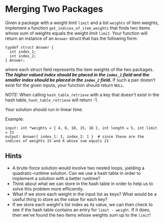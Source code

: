 # Merging Two Packages

Given a package with a weight limit `limit` and a list `weights` of item weights, implement a function `get_indices_of_item_weights` that finds two items whose sum of weights equals the weight limit `limit`. Your function will return an instance of an `Answer` struct that has the following form:
```
typdef struct Answer {
  int index_1;
  int index_2;
} Answer;
```
where each struct field represents the item weights of the two packages. _**The higher valued index should be placed in the `index_1` field and the smaller index should be placed in the `index_2` field.**_ If such a pair doesn’t exist for the given inputs, your function should return `NULL`.

_NOTE:_ When calling `hash_table_retrieve` with a key that doesn't exist in the hash table, `hash_table_retrieve` will return -1. 

Your solution should run in linear time.

Example:
```
input: int *weights = { 4, 6, 10, 15, 16 }, int length = 5, int limit = 21
output: Answer{ index_1: 3, index_2: 1 }  # since these are the indices of weights 15 and 6 whose sum equals 21
```

## Hints
 
* A brute-force solution would involve two nested loops, yielding a quadratic-runtime solution. Can we use a hash table in order to implement a solution with a better runtime?
* Think about what we can store in the hash table in order to help us to solve this problem more efficiently. 
* What if we store each weight in the input list as keys? What would be a useful thing to store as the value for each key? 
* If we store each weight's list index as its value, we can then check to see if the hash table contains an entry for `limit - weight`. If it does, then we've found the two items whose weights sum up to the `limit`!

